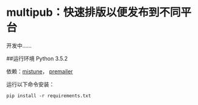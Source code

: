 # multipub：快速排版以便发布到不同平台

开发中……

##运行环境
Python 3.5.2

依赖：[mistune](https://github.com/lepture/mistune)，
[premailer](https://github.com/peterbe/premailer)

运行以下命令安装：

```pip install -r requirements.txt```
